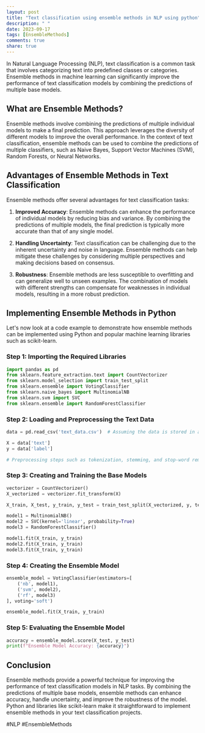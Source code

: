 ```yaml
---
layout: post
title: "Text classification using ensemble methods in NLP using python"
description: " "
date: 2023-09-17
tags: [EnsembleMethods]
comments: true
share: true
---
```


In Natural Language Processing (NLP), text classification is a common task that involves categorizing text into predefined classes or categories. Ensemble methods in machine learning can significantly improve the performance of text classification models by combining the predictions of multiple base models.

## What are Ensemble Methods?

Ensemble methods involve combining the predictions of multiple individual models to make a final prediction. This approach leverages the diversity of different models to improve the overall performance. In the context of text classification, ensemble methods can be used to combine the predictions of multiple classifiers, such as Naive Bayes, Support Vector Machines (SVM), Random Forests, or Neural Networks.

## Advantages of Ensemble Methods in Text Classification

Ensemble methods offer several advantages for text classification tasks:

1. **Improved Accuracy**: Ensemble methods can enhance the performance of individual models by reducing bias and variance. By combining the predictions of multiple models, the final prediction is typically more accurate than that of any single model.

2. **Handling Uncertainty**: Text classification can be challenging due to the inherent uncertainty and noise in language. Ensemble methods can help mitigate these challenges by considering multiple perspectives and making decisions based on consensus.

3. **Robustness**: Ensemble methods are less susceptible to overfitting and can generalize well to unseen examples. The combination of models with different strengths can compensate for weaknesses in individual models, resulting in a more robust prediction.

## Implementing Ensemble Methods in Python

Let's now look at a code example to demonstrate how ensemble methods can be implemented using Python and popular machine learning libraries such as scikit-learn.

### Step 1: Importing the Required Libraries

```python
import pandas as pd
from sklearn.feature_extraction.text import CountVectorizer
from sklearn.model_selection import train_test_split
from sklearn.ensemble import VotingClassifier
from sklearn.naive_bayes import MultinomialNB
from sklearn.svm import SVC
from sklearn.ensemble import RandomForestClassifier
```

### Step 2: Loading and Preprocessing the Text Data

```python
data = pd.read_csv('text_data.csv')  # Assuming the data is stored in a CSV file

X = data['text']
y = data['label']

# Preprocessing steps such as tokenization, stemming, and stop-word removal can be applied here
```

### Step 3: Creating and Training the Base Models

```python
vectorizer = CountVectorizer()
X_vectorized = vectorizer.fit_transform(X)

X_train, X_test, y_train, y_test = train_test_split(X_vectorized, y, test_size=0.2, random_state=42)

model1 = MultinomialNB()
model2 = SVC(kernel='linear', probability=True)
model3 = RandomForestClassifier()

model1.fit(X_train, y_train)
model2.fit(X_train, y_train)
model3.fit(X_train, y_train)
```

### Step 4: Creating the Ensemble Model

```python
ensemble_model = VotingClassifier(estimators=[
    ('nb', model1),
    ('svm', model2),
    ('rf', model3)
], voting='soft')

ensemble_model.fit(X_train, y_train)
```

### Step 5: Evaluating the Ensemble Model

```python
accuracy = ensemble_model.score(X_test, y_test)
print(f"Ensemble Model Accuracy: {accuracy}")
```

## Conclusion

Ensemble methods provide a powerful technique for improving the performance of text classification models in NLP tasks. By combining the predictions of multiple base models, ensemble methods can enhance accuracy, handle uncertainty, and improve the robustness of the model. Python and libraries like scikit-learn make it straightforward to implement ensemble methods in your text classification projects.

#NLP #EnsembleMethods